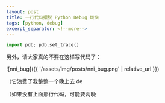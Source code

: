 ```yaml
---
layout: post
title: 一行代码摆脱 Python Debug 烦恼
tags: [python, debug]
excerpt_separator: <!--more-->
---
```


```python
import pdb; pdb.set_trace()
```

另外，请大家真的不要在这样写代码了：

![nni_bug]({{ '/assets/img/posts/nni_bug.png' | relative_url }})

（它浪费了我整整一个晚上去 de

（如果没有上面那行代码，可能要两晚

